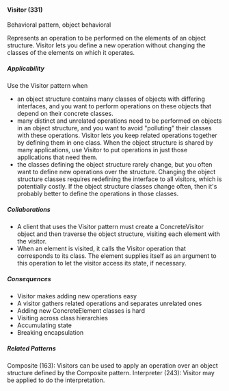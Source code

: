 #### Visitor (331)

Behavioral pattern, object behavioral

Represents an operation to be performed on the elements of an object structure. Visitor lets you define a new operation without changing the classes of the elements on which it operates.

##### Applicability

Use the Visitor pattern when

 * an object structure contains many classes of objects with differing interfaces, and you want to perform operations on these objects that depend on their concrete classes.
 * many distinct and unrelated operations need to be performed on objects in an object structure, and you want to avoid "polluting" their classes with these operations. Visitor lets you keep related operations together by defining them in one class. When the object structure is shared by many applications, use Visitor to put operations in just those applications that need them.
 * the classes defining the object structure rarely change, but you often want to define new operations over the structure. Changing the object structure classes requires redefining the interface to all visitors, which is potentially costly. If the object structure classes change often, then it's probably better to define the operations in those classes.

##### Collaborations

 * A client that uses the Visitor pattern must create a ConcreteVisitor object and then traverse the object structure, visiting each element with the visitor.
 * When an element is visited, it calls the Visitor operation that corresponds to its class. The element supplies itself as an argument to this operation to let the visitor access its state, if necessary.

##### Consequences

 * Visitor makes adding new operations easy
 * A visitor gathers related operations and separates unrelated ones
 * Adding new ConcreteElement classes is hard
 * Visiting across class hierarchies
 * Accumulating state
 * Breaking encapsulation

##### Related Patterns

Composite (163): Visitors can be used to apply an operation over an object structure defined by the Composite pattern. Interpreter (243): Visitor may be applied to do the interpretation.
